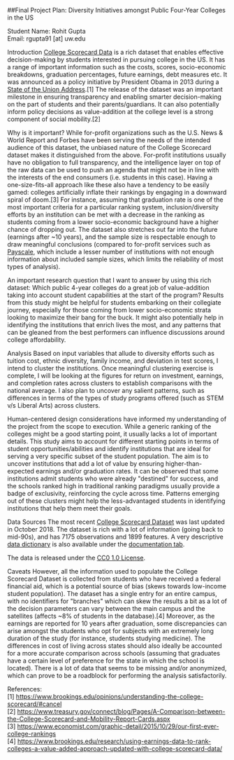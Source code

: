 ##Final Project Plan: Diversity Initiatives amongst Public Four-Year Colleges in the US

Student Name: Rohit Gupta   
Email: rgupta91 [at] uw.edu   

Introduction
[College Scorecard Data](https://collegescorecard.ed.gov/data/) is a rich dataset that enables effective decision-making by students interested in pursuing college in the US. It has a range of important information such as the costs, scores, socio-economic breakdowns, graduation percentages, future earnings, debt measures etc. It was announced as a policy initiative by President Obama in 2013 during a [State of the Union Address](https://obamawhitehouse.archives.gov/the-press-office/2013/02/12/remarks-president-state-union-address).[1] The release of the dataset was an important milestone in ensuring transparency and enabling smarter decision-making on the part of students and their parents/guardians. It can also potentially inform policy decisions as value-addition at the college level is a strong component of social mobility.[2]

Why is it important?
While for-profit organizations such as the U.S. News & World Report and Forbes have been serving the needs of the intended audience of this dataset, the unbiased nature of the College Scorecard dataset makes it distinguished from the above. For-profit institutions usually have no obligation to full transparency, and the intelligence layer on top of the raw data can be used to push an agenda that might not be in line with the interests of the end consumers (i.e. students in this case). Having a one-size-fits-all approach like these also have a tendency to be easily gamed: colleges artificially inflate their rankings by engaging in a downward spiral of doom.[3] For instance, assuming that graduation rate is one of the most important criteria for a particular ranking system, inclusion/diversity efforts by an institution can be met with a decrease in the ranking as students coming from a lower socio-economic background have a higher chance of dropping out. The dataset also stretches out far into the future (earnings after ~10 years), and the sample size is respectable enough to draw meaningful conclusions (compared to for-profit services such as [Payscale](www.payscale.com), which include a lesser number of institutions with not enough information about included sample sizes, which limits the reliability of most types of analysis). 
   
An important research question that I want to answer by using this rich dataset: Which public 4-year colleges do a great job of value-addition taking into account student capabilities at the start of the program? Results from this study might be helpful for students embarking on their collegiate journey, especially for those coming from lower socio-economic strata looking to maximize their bang for the buck. It might also potentially help in identifying the institutions that enrich lives the most, and any patterns that can be gleaned from the best performers can influence discussions around college affordability. 

Analysis
Based on input variables that allude to diversity efforts such as tuition cost, ethnic diversity, family income, and deviation in test scores, I intend to cluster the institutions. Once meaningful clustering exercise is complete, I will be looking at the figures for return on investment, earnings, and completion rates across clusters to establish comparisons with the national average. I also plan to uncover any salient patterns, such as differences in terms of the types of study programs offered (such as STEM v/s Liberal Arts) across clusters.
   
Human-centered design considerations have informed my understanding of the project from the scope to execution. While a generic ranking of the colleges might be a good starting point, it usually lacks a lot of important details. This study aims to account for different starting points in terms of student opportunities/abilities and identify institutions that are ideal for serving a very specific subset of the student population. The aim is to uncover institutions that add a lot of value by ensuring higher-than-expected earnings and/or graduation rates. It can be observed that some institutions admit students who were already "destined" for success, and the schools ranked high in traditional ranking paradigms usually provide a badge of exclusivity, reinforcing the cycle across time. Patterns emerging out of these clusters might help the less-advantaged students in identifying institutions that help them meet their goals.

Data Sources
The most recent [College Scorecard Dataset](https://ed-public-download.app.cloud.gov/downloads/Most-Recent-Cohorts-All-Data-Elements.csv) was last updated in October 2018. The dataset is rich with a lot of information (going back to mid-90s), and has 7175 observations and 1899 features. A very descriptive [data dictionary](https://collegescorecard.ed.gov/assets/CollegeScorecardDataDictionary.xlsx) is also available under the [documentation tab](https://collegescorecard.ed.gov/data/documentation/).

The data is released under the [CC0 1.0 License](https://creativecommons.org/publicdomain/zero/1.0/). 

Caveats
However, all the information used to populate the College Scorecard Dataset is collected from students who have received a federal financial aid, which is a potential source of bias (skews towards low-income student population). The dataset has a single entry for an entire campus, with no identifiers for "branches" which can skew the results a bit as a lot of the decision parameters can vary between the main campus and the satellites (affects ~8% of students in the database).[4] Moreover, as the earnings are reported for 10 years after graduation, some discrepancies can arise amongst the students who opt for subjects with an extremely long duration of the study (for instance, students studying medicine). The differences in cost of living across states should also ideally be accounted for a more accurate comparison across schools (assuming that graduates have a certain level of preference for the state in which the school is located). There is a lot of data that seems to be missing and/or anonymized, which can prove to be a roadblock for performing the analysis satisfactorily.   

References:   
[1] https://www.brookings.edu/opinions/understanding-the-college-scorecard/#cancel   
[2] https://www.treasury.gov/connect/blog/Pages/A-Comparison-between-the-College-Scorecard-and-Mobility-Report-Cards.aspx   
[3] https://www.economist.com/graphic-detail/2015/10/29/our-first-ever-college-rankings   
[4] https://www.brookings.edu/research/using-earnings-data-to-rank-colleges-a-value-added-approach-updated-with-college-scorecard-data/   
